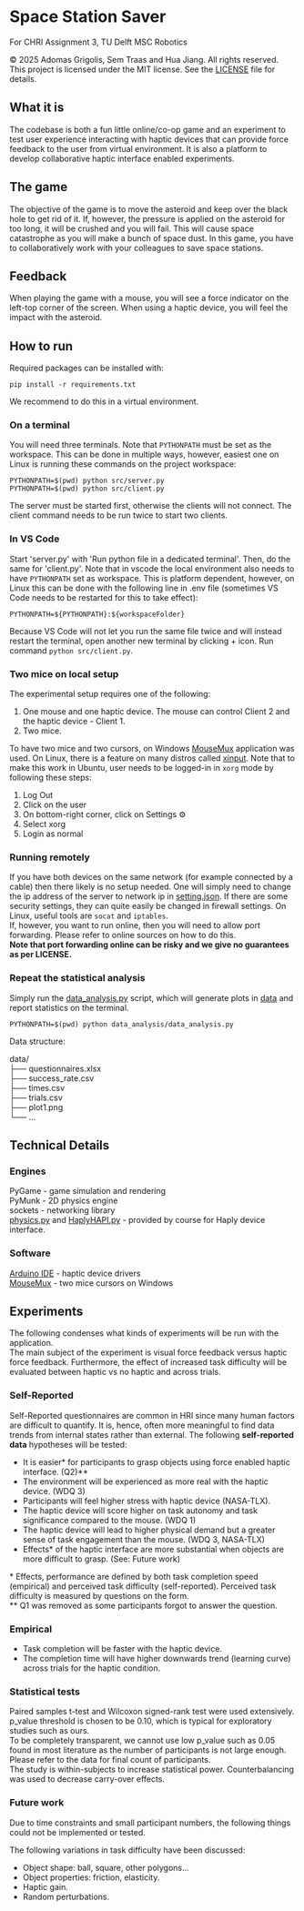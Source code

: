 # Space Station Saver
For CHRI Assignment 3, TU Delft MSC Robotics

© 2025 Adomas Grigolis, Sem Traas and Hua Jiang. All rights reserved.  
This project is licensed under the MIT license. See the [LICENSE](./LICENSE) file for details.  

## What it is
The codebase is both a fun little online/co-op game and an experiment to test user experience interacting with haptic devices that can provide force feedback to the user from virtual environment. It is also a platform to develop collaborative haptic interface enabled experiments.  

## The game
The objective of the game is to move the asteroid and keep over the black hole to get rid of it. If, however, the pressure is applied on the asteroid for too long, it will be crushed and you will fail. This will cause space catastrophe as you will make a bunch of space dust. In this game, you have to collaboratively work with your colleagues to save space stations.

## Feedback
When playing the game with a mouse, you will see a force indicator on the left-top corner of the screen. When using a haptic device, you will feel the impact with the asteroid.  

## How to run
Required packages can be installed with:

    pip install -r requirements.txt

We recommend to do this in a virtual environment.  
### On a terminal
You will need three terminals. Note that `PYTHONPATH` must be set as the workspace. This can be done in multiple ways, however, easiest one on Linux is running these commands on the project workspace:  

    PYTHONPATH=$(pwd) python src/server.py
    PYTHONPATH=$(pwd) python src/client.py

The server must be started first, otherwise the clients will not connect. The client command needs to be run twice to start two clients.  
### In VS Code
Start 'server.py' with 'Run python file in a dedicated terminal'. Then, do the same for 'client.py'. Note that in vscode the local environment also needs to have `PYTHONPATH` set as workspace. This is platform dependent, however, on Linux this can be done with the following line in .env file (sometimes VS Code needs to be restarted for this to take effect):  

    PYTHONPATH=${PYTHONPATH}:${workspaceFolder}

Because VS Code will not let you run the same file twice and will instead restart the terminal, open another new terminal by clicking + icon. Run command `python src/client.py`.
### Two mice on local setup
The experimental setup requires one of the following:  
1. One mouse and one haptic device. The mouse can control Client 2 and the haptic device - Client 1.  
2. Two mice.  

To have two mice and two cursors, on Windows [MouseMux](https://www.mousemux.com/) application was used. On Linux, there is a feature on many distros called [xinput](https://stackoverflow.com/questions/4012352/linux-dual-mice-multiple-mice-with-multiple-mouse-pointers). Note that to make this work in Ubuntu, user needs to be logged-in in `xorg` mode by following these steps:  
1. Log Out  
2. Click on the user  
3. On bottom-right corner, click on Settings ⚙️  
4. Select xorg  
5. Login as normal  

### Running remotely
If you have both devices on the same network (for example connected by a cable) then there likely is no setup needed. One will simply need to change the ip address of the server to network ip in [setting.json](/config/settings.json). If there are some security settings, they can quite easily be changed in firewall settings. On Linux, useful tools are `socat` and `iptables`.  
If, however, you want to run online, then you will need to allow port forwarding. Please refer to online sources on how to do this.  
**Note that port forwarding online can be risky and we give no guarantees as per LICENSE.**  
### Repeat the statistical analysis
Simply run the [data_analysis.py](data_analysis/data_analysis.py) script, which will generate plots in [data](/data/) and report statistics on the terminal.  

    PYTHONPATH=$(pwd) python data_analysis/data_analysis.py

Data structure:  

data/  
├── questionnaires.xlsx  
├── success_rate.csv  
├── times.csv  
├── trials.csv  
├── plot1.png  
└── ...  

## Technical Details
### Engines
PyGame - game simulation and rendering  
PyMunk - 2D physics engine  
sockets - networking library  
[physics.py](/utils/physics.py) and [HaplyHAPI.py](utils/HaplyHAPI.py) - provided by course for Haply device interface.  
### Software
[Arduino IDE](https://www.arduino.cc/) - haptic device drivers  
[MouseMux](https://www.mousemux.com/) - two mice cursors on Windows

## Experiments
The following condenses what kinds of experiments will be run with the application.  
The main subject of the experiment is visual force feedback versus haptic force feedback. Furthermore, the effect of increased task difficulty will be evaluated between haptic vs no haptic and across trials.  

### Self-Reported
Self-Reported questionnaires are common in HRI since many human factors are difficult to quantify. It is, hence, often more meaningful to find data trends from internal states rather than external. The following **self-reported data** hypotheses will be tested:  
- It is easier* for participants to grasp objects using force enabled haptic interface. (Q2)**  
- The environment will be experienced as more real with the haptic device. (WDQ 3)  
- Participants will feel higher stress with haptic device (NASA-TLX).  
- The haptic device will score higher on task autonomy and task significance compared to the mouse. (WDQ 1)  
- The haptic device will lead to higher physical demand but a greater sense of task engagement than the mouse. (WDQ 3, NASA-TLX)  
- Effects* of the haptic interface are more substantial when objects are more difficult to grasp. (See: Future work)  

\* Effects, performance are defined by both task completion speed (empirical) and perceived task difficulty (self-reported). Perceived task difficulty is measured by questions on the form.  
** Q1 was removed as some participants forgot to answer the question.

### Empirical
- Task completion will be faster with the haptic device.  
- The completion time will have higher downwards trend (learning curve) across trials for the haptic condition.

### Statistical tests
Paired samples t-test and Wilcoxon signed-rank test were used extensively. p_value threshold is chosen to be 0.10, which is typical for exploratory studies such as ours.  
To be completely transparent, we cannot use low p_value such as 0.05 found in most literature as the number of participants is not large enough. Please refer to the data for final count of participants.  
The study is within-subjects to increase statistical power. Counterbalancing was used to decrease carry-over effects.  

### Future work
Due to time constraints and small participant numbers, the following things could not be implemented or tested.  

The following variations in task difficulty have been discussed:  
- Object shape: ball, square, other polygons...  
- Object properties: friction, elasticity.  
- Haptic gain.  
- Random perturbations.  
